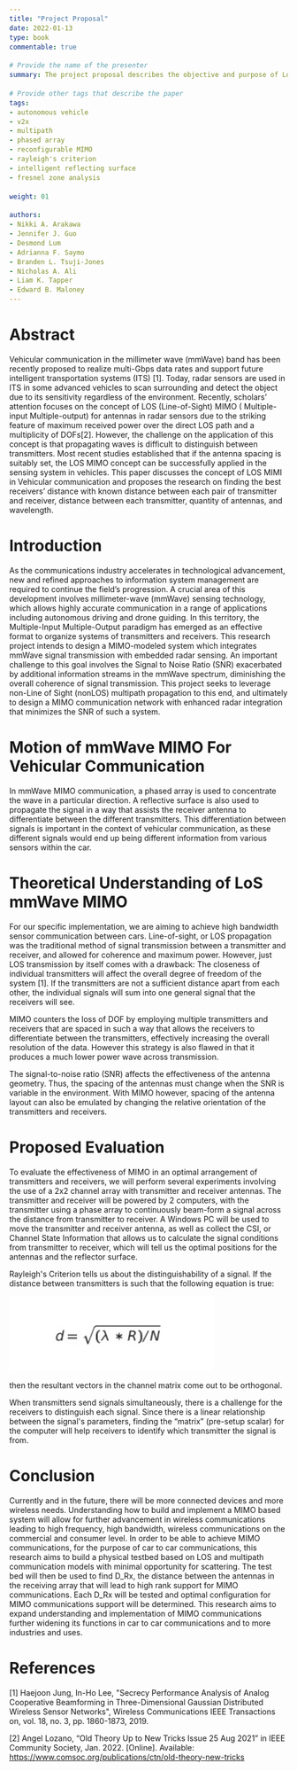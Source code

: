 ```yaml
---
title: "Project Proposal"
date: 2022-01-13
type: book
commentable: true

# Provide the name of the presenter
summary: The project proposal describes the objective and purpose of LoS MIMO communication in vehicles, and how we use an experimental setup to verify optimal spacing arrangements of antennas to effectively employ MIMO in such situations.

# Provide other tags that describe the paper
tags:
- autonomous vehicle
- v2x
- multipath
- phased array
- reconfigurable MIMO
- rayleigh's criterion
- intelligent reflecting surface
- fresnel zone analysis

weight: 01

authors:
- Nikki A. Arakawa
- Jennifer J. Guo
- Desmond Lum
- Adrianna F. Saymo
- Branden L. Tsuji-Jones
- Nicholas A. Ali
- Liam K. Tapper
- Edward B. Maloney
---
```


# Abstract

Vehicular communication in the millimeter wave (mmWave) band has been recently proposed to realize multi-Gbps data rates and support future intelligent transportation systems (ITS) [1]. Today, radar sensors are used in ITS in some advanced vehicles to scan surrounding and detect the object due to its sensitivity regardless of the environment. Recently, scholars’ attention focuses on the concept of LOS (Line-of-Sight) MIMO ( Multiple-input Multiple-output) for antennas in radar sensors due to the striking feature of maximum received power over the direct LOS path and a multiplicity of DOFs[2]. However, the challenge on the application of this concept is that propagating waves is difficult to distinguish between transmitters. Most recent studies established that if the antenna spacing is suitably set, the LOS MIMO concept can be successfully applied in the sensing system in vehicles. This paper discusses the concept of LOS MIMI in Vehicular communication and proposes the research on finding the best receivers’ distance with known distance between each pair of transmitter and receiver, distance between each transmitter, quantity of antennas, and wavelength.

# Introduction

As the communications industry accelerates in technological advancement, new and refined approaches to information system management are required to continue the field’s progression. A crucial area of this development involves millimeter-wave (mmWave) sensing technology, which allows highly accurate communication in a range of applications including autonomous driving and drone guiding. In this territory, the Multiple-Input Multiple-Output paradigm has emerged as an effective format to organize systems of transmitters and receivers. This research project intends to design a MIMO-modeled system which integrates mmWave signal transmission with embedded radar sensing. An important challenge to this goal involves the Signal to Noise Ratio (SNR) exacerbated by additional information streams in the mmWave spectrum, diminishing the overall coherence of signal transmission. This project seeks to leverage non-Line of Sight (nonLOS) multipath propagation to this end, and ultimately to design a MIMO communication network with enhanced radar integration that minimizes the SNR of such a system. 

# Motion of mmWave MIMO For Vehicular Communication

In mmWave MIMO communication, a phased array is used to concentrate the wave in a particular direction. A reflective surface is also used to propagate the signal in a way that assists the receiver antenna to differentiate between the different transmitters. This differentiation between signals is important in the context of vehicular communication, as these different signals would end up being different information from various sensors within the car. 

# Theoretical Understanding of LoS mmWave MIMO 

For our specific implementation, we are aiming to achieve high bandwidth sensor communication between cars. Line-of-sight, or LOS propagation was the traditional method of signal transmission between a transmitter and receiver, and allowed for coherence and maximum power. However, just LOS transmission by itself comes with a drawback: The closeness of individual transmitters will affect the overall degree of freedom of the system [1]. If the transmitters are not a sufficient distance apart from each other, the individual signals will sum into one general signal that the receivers will see. 

MIMO counters the loss of DOF by employing multiple transmitters and receivers that are spaced in such a way that allows the receivers to differentiate between the transmitters, effectively increasing the overall resolution of the data. However this strategy is also flawed in that it produces a much lower power wave across transmission. 

The signal-to-noise ratio (SNR)  affects the effectiveness of the antenna geometry. Thus, the spacing of the antennas must change when the SNR is variable in the environment. With MIMO however, spacing of the antenna layout can also be emulated by changing the relative orientation of the transmitters and receivers. 

# Proposed Evaluation

To evaluate the effectiveness of MIMO in an optimal arrangement of transmitters and receivers, we will perform several experiments involving the use of a 2x2 channel array with transmitter and receiver antennas. The transmitter and receiver will be powered by 2 computers, with the transmitter using a phase array to continuously beam-form a signal across the distance from transmitter to receiver. A Windows PC will be used to move the transmitter and receiver antenna, as well as collect the CSI, or Channel State Information that allows us to calculate the signal conditions from transmitter to receiver, which will tell us the optimal positions for the antennas and the reflector surface.  
	
Rayleigh's Criterion tells us about the distinguishability of a signal. If the distance between transmitters is such that the following equation is true:

<img src="https://github.com/gustybear-research/webpages_vip_mm_comm_sens_monet_2022_spring/raw/main/01_proposal/images/distance_equation.png">

then the resultant vectors in the channel matrix come out to be orthogonal. 

When transmitters send signals simultaneously, there is a challenge for the receivers to distinguish each signal. Since there is a linear relationship between the signal's parameters, finding the “matrix” (pre-setup scalar) for the computer will help receivers to identify which transmitter the signal is from. 

# Conclusion

Currently and in the future, there will be more connected devices and more wireless needs. Understanding how to build and implement a MIMO based system will allow for further advancement in wireless communications leading to high frequency, high bandwidth, wireless communications on the commercial and consumer level. In order to be able to achieve MIMO communications, for the purpose of car to car communications, this research aims to build a physical testbed based on LOS and multipath communication models with minimal opportunity for scattering. The test bed will then be used to find D_Rx, the distance between the antennas in the receiving array that will lead to high rank support for MIMO communications. Each D_Rx will be tested and optimal configuration for MIMO communications support will be determined. This research aims to expand understanding and implementation of MIMO communications further widening its functions in car to car communications and to more industries and uses. 

# References

[1] Haejoon Jung, In-Ho Lee, "Secrecy Performance Analysis of Analog Cooperative Beamforming in Three-Dimensional Gaussian Distributed Wireless Sensor Networks", Wireless Communications IEEE Transactions on, vol. 18, no. 3, pp. 1860-1873, 2019.

[2] Angel Lozano, “Old Theory Up to New Tricks Issue 25 Aug 2021” in IEEE Community Society,  Jan. 2022. [Online]. Available: https://www.comsoc.org/publications/ctn/old-theory-new-tricks

